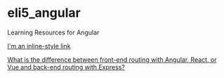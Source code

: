 # eli5_angular
Learning Resources for Angular

[I'm an inline-style link](https://www.google.com)

[What is the difference between front-end routing with Angular, React, or Vue and back-end routing with Express?](https://www.reddit.com/r/webdev/comments/6r50r9/what_is_the_difference_between_frontend_routing)













